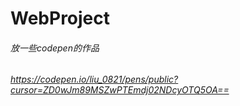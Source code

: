# WebProject

###### 放一些codepen的作品
###### https://codepen.io/liu_0821/pens/public?cursor=ZD0wJm89MSZwPTEmdj02NDcyOTQ5OA==
